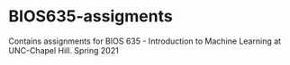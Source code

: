 # BIOS635-assigments
Contains assignments for BIOS 635 - Introduction to Machine Learning at UNC-Chapel Hill. Spring 2021
